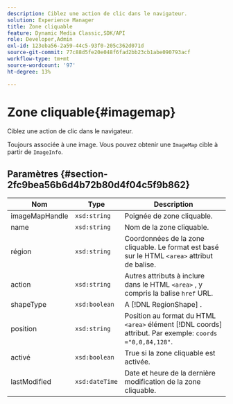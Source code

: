 ```yaml
---
description: Ciblez une action de clic dans le navigateur.
solution: Experience Manager
title: Zone cliquable
feature: Dynamic Media Classic,SDK/API
role: Developer,Admin
exl-id: 123eba56-2a59-44c5-93f0-205c362d071d
source-git-commit: 77c88d5fe20e048f6fad2bb23cb1abe090793acf
workflow-type: tm+mt
source-wordcount: '97'
ht-degree: 13%

---
```


# Zone cliquable{#imagemap}

Ciblez une action de clic dans le navigateur.

Toujours associée à une image. Vous pouvez obtenir une `ImageMap` cible à partir de `ImageInfo`.

## Paramètres {#section-2fc9bea56b6d4b72b80d4f04c5f9b862}

| Nom | Type | Description |
|---|---|---|
| imageMapHandle | `xsd:string` | Poignée de zone cliquable. |
| name | `xsd:string` | Nom de la zone cliquable. |
| région | `xsd:string` | Coordonnées de la zone cliquable. Le format est basé sur le HTML `<area>` attribut de balise. |
| action | `xsd:string` | Autres attributs à inclure dans le HTML `<area>` , y compris la balise `href` URL. |
| shapeType | `xsd:boolean` | A [!DNL RegionShape] . |
| position | `xsd:string` | Position au format du HTML `<area>` élément [!DNL coords] attribut. Par exemple: `coords ="0,0,84,128"`. |
| activé | `xsd:boolean` | True si la zone cliquable est activée. |
| lastModified | `xsd:dateTime` | Date et heure de la dernière modification de la zone cliquable. |
